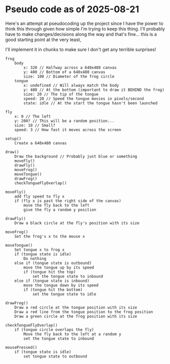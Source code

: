 # Pseudo code as of 2025-08-21

Here's an attempt at pseudocoding up the project since I have the power to think this through given how simple I'm trying to keep this thing. I'll probably have to make changes/decisions along the way and that's fine... this is a good starting point at the very least,

I'll implement it in chunks to make sure I don't get any terrible surprises!

```
frog
    body
        x: 320 // Halfway across a 640x480 canvas
        y: 480 // Bottom of a 640x480 canvas
        size: 100 // Diameter of the frog circle
    tongue
        x: undefined // Will always match the body
        y: 480 // At the bottom (important to draw it BEHIND the frog)
        size: 20 // The tip of the tongue
        speed: 20 // Speed the tongue movies in pixels/second
        state: idle // At the start the tongue hasn't been launched

fly
    x: 0 // The left
    y: 200? // This will be a random position...
    size: 10 // Small?
    speed: 3 // How fast it moves across the screen

setup()
    Create a 640x480 canvas

draw()
    Draw the background // Probably just blue or something
    moveFly()
    drawFly()
    moveFrog()
    moveTongue()
    drawFrog()
    checkTongueFlyOverlap()

moveFly()
    add fly speed to fly x
    if (fly x is past the right side of the canvas)
        move the fly back to the left
        give the fly a random y position

drawFly()
    Draw a black circle at the fly's position with its size

moveFrog()
    Set the frog's x to the mouse x

moveTongue()
    Set tongue x to frog x
    if (tongue state is idle)
        Do nothing
    else if (tongue state is outbound)
        move the tongue up by its speed
        if (tongue hit the top)
            set the tongue state to inbound
    else if (tongue state is inbound)
        move the tongue down by its speed
        if (tongue hit the bottom)
            set the tongue state to idle

drawFrog()
    Draw a red circle at the tongue position with its size
    Draw a red line from the tongue position to the frog position
    Draw a green circle at the frog position with its size

checkTongueFlyOverlap()
    if (tongue circle overlaps the fly)
        Move the fly back to the left at a random y
        set the tongue state to inbound

mousePressed()
    if (tongue state is idle)
        set tongue state to outbound
```